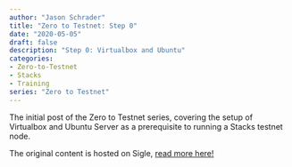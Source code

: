 ```yaml
---
author: "Jason Schrader"
title: "Zero to Testnet: Step 0"
date: "2020-05-05"
draft: false
description: "Step 0: Virtualbox and Ubuntu" 
categories:
- Zero-to-Testnet
- Stacks
- Training
series: "Zero to Testnet"
---
```


The initial post of the Zero to Testnet series, covering the setup of Virtualbox and Ubuntu Server as a prerequisite to running a Stacks testnet node.

The original content is hosted on Sigle, [read more here!](https://app.sigle.io/whoabuddy.id.blockstack/6ZSqK6yEwu5bqqGCjOZZH)